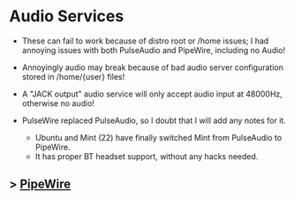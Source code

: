 # Audio Services

- These can fail to work because of distro root or /home issues; 
I had annoying issues with both PulseAudio and PipeWire, including no Audio!
- Annoyingly audio may break because of bad audio server configuration stored in /home/{user} files!
- A "JACK output" audio service will only accept audio input at 48000Hz, otherwise no audio!  


- PulseWire replaced PulseAudio, so I doubt that I will add any notes for it.
    - Ubuntu and Mint (22) have finally switched Mint from PulseAudio to PipeWire.
    - It has proper BT headset support, without any hacks needed.

## > [PipeWire](../pipewire.md)

